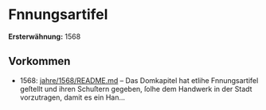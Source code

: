 # Fnnungsartifel

**Ersterwähnung:** 1568

## Vorkommen
- 1568: [jahre/1568/README.md](../jahre/1568/README.md) – Das Domkapitel hat etlihe Fnnungsartifel geſtellt und
ihren Schuſtern gegeben, ſolhe dem Handwerk in der
Stadt vorzutragen, damit es ein Han...
